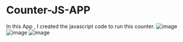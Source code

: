 # Counter-JS-APP
In this App , I created the javascript code to run this counter.
![image](https://user-images.githubusercontent.com/11809198/169822751-876c2b4b-a0bf-415e-b4d6-fe811c4fba4c.png)
![image](https://user-images.githubusercontent.com/11809198/169822814-2b1870fa-5fc4-4d18-9f83-5e983f553db6.png)
![image](https://user-images.githubusercontent.com/11809198/169822871-e3c9e98c-03da-41f7-a293-ba9ceb7a3f95.png)


